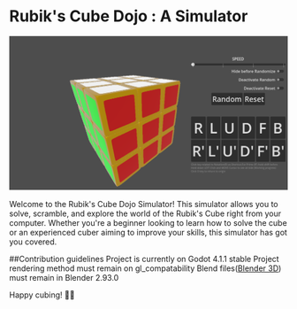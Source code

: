 # Rubik's Cube Dojo : A Simulator

![Rubik's Cube Dojo Layout](./promo/layout.png)

Welcome to the Rubik's Cube Dojo Simulator! This simulator allows you to solve, scramble, and explore the world of the Rubik's Cube right from your computer. Whether you're a beginner looking to learn how to solve the cube or an experienced cuber aiming to improve your skills, this simulator has got you covered.

##Contribution guidelines
Project is currently on Godot 4.1.1 stable
Project rendering method must remain on gl_compatability
Blend files([Blender 3D](https://blender.org)) must remain in Blender 2.93.0

Happy cubing! 🧡🌟
